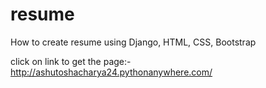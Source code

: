 # resume
 How to create resume using Django, HTML, CSS, Bootstrap
 
 click on link to get the page:- http://ashutoshacharya24.pythonanywhere.com/
